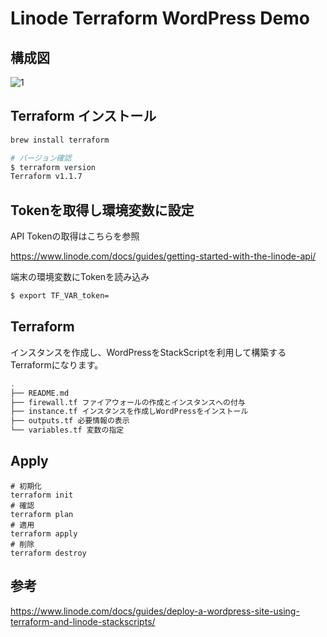# Linode Terraform WordPress Demo

## 構成図

![1](https://user-images.githubusercontent.com/4577575/161568589-5a7e5521-290b-4398-9e57-4ef5e0093850.png)

## Terraform インストール

```sh
brew install terraform

# バージョン確認
$ terraform version
Terraform v1.1.7
```

## Tokenを取得し環境変数に設定

API Tokenの取得はこちらを参照

https://www.linode.com/docs/guides/getting-started-with-the-linode-api/

端末の環境変数にTokenを読み込み
```sh
$ export TF_VAR_token=
```

## Terraform

インスタンスを作成し、WordPressをStackScriptを利用して構築するTerraformになります。


```sh
.
├── README.md
├── firewall.tf ファイアウォールの作成とインスタンスへの付与
├── instance.tf インスタンスを作成しWordPressをインストール
├── outputs.tf 必要情報の表示
└── variables.tf 変数の指定
```

## Apply

```
# 初期化
terraform init
# 確認
terraform plan
# 適用
terraform apply
# 削除
terraform destroy
```

## 参考

https://www.linode.com/docs/guides/deploy-a-wordpress-site-using-terraform-and-linode-stackscripts/

